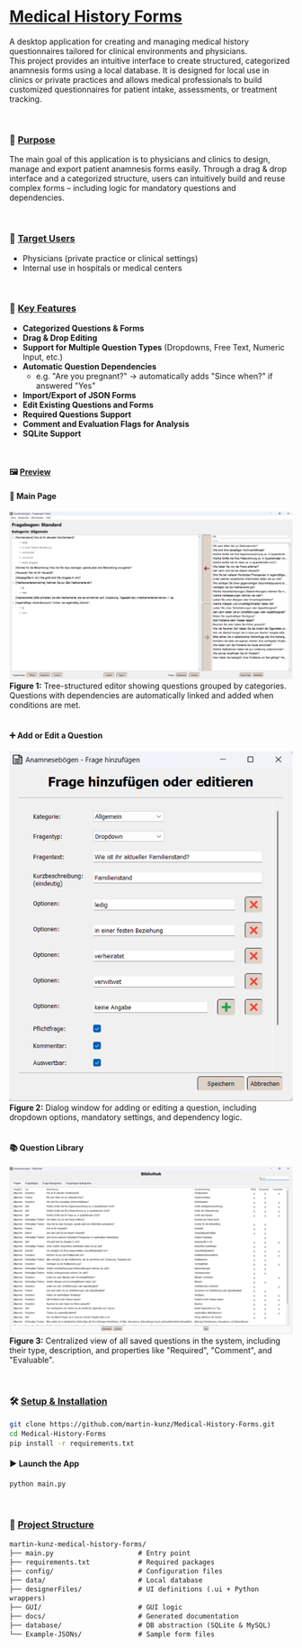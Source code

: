 # <ins>Medical History Forms</ins>

A desktop application for creating and managing medical history questionnaires tailored for clinical environments and physicians.<br>
This project provides an intuitive interface to create structured, categorized anamnesis forms using a local database. It is designed for local use in clinics or private practices and allows medical professionals to build customized questionnaires for patient intake, assessments, or treatment tracking.

<br>

### 🎯 <ins>Purpose</ins>
The main goal of this application is to physicians and clinics to design, manage and export patient anamnesis forms easily. Through a drag & drop interface and a categorized structure, users can intuitively build and reuse complex forms – including logic for mandatory questions and dependencies.

<br>

### 👥 <ins>Target Users</ins>
- Physicians (private practice or clinical settings)
- Internal use in hospitals or medical centers

<br>

### 🧩 <ins>Key Features</ins>
- **Categorized Questions & Forms**
- **Drag & Drop Editing**
- **Support for Multiple Question Types** (Dropdowns, Free Text, Numeric Input, etc.)
- **Automatic Question Dependencies**
  - e.g. "Are you pregnant?" → automatically adds "Since when?" if answered "Yes"
- **Import/Export of JSON Forms**
- **Edit Existing Questions and Forms**
- **Required Questions Support**
- **Comment and Evaluation Flags for Analysis**
- **SQLite Support**

<br>

#### 🖼️️ <ins>Preview</ins>

#### 🧾 Main Page
![main_page](./images/Main-Page.png)
**Figure 1:** Tree-structured editor showing questions grouped by categories. Questions with dependencies are automatically linked and added when conditions are met.<br><br>

#### ➕ Add or Edit a Question
![add-edit_question](./images/Add-Edit-Question.png)
<br>**Figure 2:** Dialog window for adding or editing a question, including dropdown options, mandatory settings, and dependency logic.<br><br>

#### 📚 Question Library
![question_library](./images/Library.png)
**Figure 3:** Centralized view of all saved questions in the system, including their type, description, and properties like "Required", "Comment", and "Evaluable".

<br>

### 🛠️ <ins>Setup & Installation</ins>

```bash
git clone https://github.com/martin-kunz/Medical-History-Forms.git
cd Medical-History-Forms
pip install -r requirements.txt
```

#### ▶️ Launch the App

```bash
python main.py
```

<br>

### 📁 <ins>Project Structure</ins>

```
martin-kunz-medical-history-forms/
├── main.py                     # Entry point
├── requirements.txt            # Required packages
├── config/                     # Configuration files
├── data/                       # Local database
├── designerFiles/              # UI definitions (.ui + Python wrappers)
├── GUI/                        # GUI logic
├── docs/                       # Generated documentation
├── database/                   # DB abstraction (SQLite & MySQL)
└── Example-JSONs/              # Sample form files
```